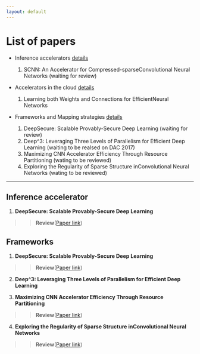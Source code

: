 ```yaml
---
layout: default
---
```


# [](#list) List of papers
  * Inference accelerators [details](#I_acc)
    1. SCNN: An Accelerator for Compressed-sparseConvolutional Neural Networks (waiting for review)


  * Accelerators in the cloud [details](#cloud)
    1. Learning both Weights and Connections for EfficientNeural Networks

  * Frameworks and Mapping strategies [details](#frameworks)
    1. DeepSecure: Scalable Provably-Secure Deep Learning (waiting for review)
    2. Deep^3: Leveraging Three Levels of Parallelism for Efficient Deep Learning (waiting to be realsed on DAC 2017)
    3. Maximizing CNN Accelerator Efficiency Through Resource Partitioning (wating to be reviewed)
    4. Exploring the Regularity of Sparse Structure inConvolutional Neural Networks (wating to be reviewed)

* * *

## <a id="l_acc"></a>Inference accelerator
1. **DeepSecure: Scalable Provably-Secure Deep Learning**
> > **Review**([Paper link](http://people.csail.mit.edu/anurag_m/papers/2017.scnn.isca.pdf))

## <a id="frameworks"></a>Frameworks
1. **DeepSecure: Scalable Provably-Secure Deep Learning**
> > **Review**([Paper link](https://arxiv.org/pdf/1705.08963.pdf))

2. **Deep^3: Leveraging Three Levels of Parallelism for Efficient Deep Learning**


3. **Maximizing CNN Accelerator Efficiency Through Resource Partitioning**
> > **Review**([Paper link](https://arxiv.org/pdf/1607.00064))

4. **Exploring the Regularity of Sparse Structure inConvolutional Neural Networks**
> > **Review**([Paper link](https://arxiv.org/pdf/1607.00064))







<!--
> > **Bibtex**
> > ```
@article{DBLP:journals/corr/LiKDSG16,
  author    = {Hao Li and
               Asim Kadav and
               Igor Durdanovic and
               Hanan Samet and
               Hans Peter Graf},
  title     = {Pruning Filters for Efficient ConvNets},
  journal   = {CoRR},
  volume    = {abs/1608.08710},
  year      = {2016},
  url       = {http://arxiv.org/abs/1608.08710},
  timestamp = {Fri, 02 Sep 2016 17:46:24 +0200},
  biburl    = {http://dblp.uni-trier.de/rec/bib/journals/corr/LiKDSG16},
  bibsource = {dblp computer science bibliography, http://dblp.org}
}
``` -->
